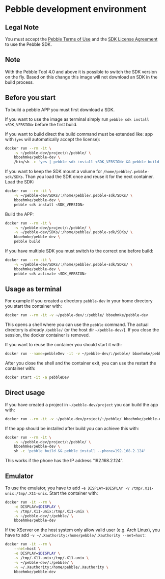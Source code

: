 # Pebble development environment

## Legal Note
You must accept the [Pebble Terms of Use](https://developer.getpebble.com/legal/terms-of-use/)
and the [SDK License Agreement](https://developer.getpebble.com/legal/sdk-license/) 
to use the Pebble SDK.


## Note
With the Pebble Tool 4.0 and above it is possible to switch the SDK version on 
the fly. Based on this change this image will not download an SDK in the build 
process.


## Before you start
To build a pebble APP you must first download a SDK. 

If you want to use the image as terminal simply run 
`pebble sdk install <SDK_VERSION>` before the first build.

If you want to build direct the build command must be extended like:
app with (`yes` will automatically accept the license):
```sh
docker run --rm -it \
    -v ~/pebble-dev/project/:/pebble/ \
    bboehmke/pebble-dev \
    /bin/sh -c 'yes | pebble sdk install <SDK_VERSION> && pebble build'
```

If you want to keep the SDK mount a volume for `/home/pebble/.pebble-sdk/SDKs`.
Than you load the SDK once and reuse it for the next container.
Load the SDK:
```sh
docker run --rm -it \
    -v ~/pebble-dev/SDKs/:/home/pebble/.pebble-sdk/SDKs/ \
    bboehmke/pebble-dev \
    pebble sdk install <SDK_VERSION>
```
Build the APP:
```sh
docker run --rm -it \
    -v ~/pebble-dev/project/:/pebble/ \
    -v ~/pebble-dev/SDKs/:/home/pebble/.pebble-sdk/SDKs/ \
    bboehmke/pebble-dev \
    pebble build
```

If you have multiple SDK you must switch to the correct one before build:
```sh
docker run --rm -it \
    -v ~/pebble-dev/SDKs/:/home/pebble/.pebble-sdk/SDKs/ \
    bboehmke/pebble-dev \
    pebble sdk activate <SDK_VERSION>
```


## Usage as terminal

For example if you created a directory ```pebble-dev``` in your home directory 
you start the container with:
```sh
docker run --rm -it -v ~/pebble-dev/:/pebble/ bboehmke/pebble-dev
```
This opens a shell where you can use the ```pebble``` command.
The actual directory is already ```/pebble/``` (or the host dir ```~/pebble-dev/```).
If you close the session, the docker container is removed.


If you want to reuse the container you should start it with:
```sh
docker run --name=pebbleDev -it -v ~/pebble-dev/:/pebble/ bboehmke/pebble-dev
```
After you close the shell and the container exit, you can use the restart the 
container with:
```sh
docker start -it -a pebbleDev
```

## Direct usage

If you have created a project in ```~/pebble-dev/project``` you can build the 
app with:
```sh
docker run --rm -it -v ~/pebble-dev/project/:/pebble/ bboehmke/pebble-dev pebble build
```

If the app should be installed after build you can achieve this with:
```sh
docker run --rm -it \
    -v ~/pebble-dev/project/:/pebble/ \
    bboehmke/pebble-dev \
    sh -c 'pebble build && pebble install --phone=192.168.2.124'
```
This works if the phone has the IP address '192.168.2.124'.


## Emulator

To use the emulator, you have to add 
```-e DISPLAY=$DISPLAY -v /tmp/.X11-unix:/tmp/.X11-unix```. 
Start the container with:
```sh
docker run -it --rm \
    -e DISPLAY=$DISPLAY \
    -v /tmp/.X11-unix:/tmp/.X11-unix \
    -v ~/pebble-dev/:/pebble/ \
    bboehmke/pebble-dev
```

If the XServer on the host system only allow valid user (e.g. Arch Linux), 
you have to add ```-v ~/.Xauthority:/home/pebble/.Xauthority --net=host```:
```sh
docker run -it --rm \
    --net=host \
    -e DISPLAY=$DISPLAY \
    -v /tmp/.X11-unix:/tmp/.X11-unix \
    -v ~/pebble-dev/:/pebble/ \
    -v ~/.Xauthority:/home/pebble/.Xauthority \
    bboehmke/pebble-dev
```
